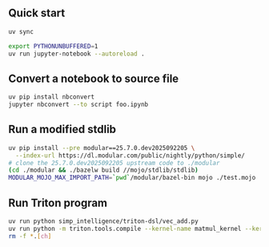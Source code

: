 ## Quick start
```sh
uv sync
```

```sh
export PYTHONUNBUFFERED=1
uv run jupyter-notebook --autoreload .
```

## Convert a notebook to source file
```sh
uv pip install nbconvert
jupyter nbconvert --to script foo.ipynb
```

## Run a modified stdlib
```sh
uv pip install --pre modular==25.7.0.dev2025092205 \
  --index-url https://dl.modular.com/public/nightly/python/simple/
# clone the 25.7.0.dev2025092205 upstream code to ./modular
(cd ./modular && ./bazelw build //mojo/stdlib/stdlib)
MODULAR_MOJO_MAX_IMPORT_PATH=`pwd`/modular/bazel-bin mojo ./test.mojo
```

## Run Triton program
```sh
uv run python simp_intelligence/triton-dsl/vec_add.py
uv run python -m triton.tools.compile --kernel-name matmul_kernel --kernel-name add_kernel --signature "*fp32,*fp32,*fp32,i32,64" --grid=1024,1024,1024 ./simp_intelligence/triton-dsl/vec_add.py
rm -f *.[ch]
```
